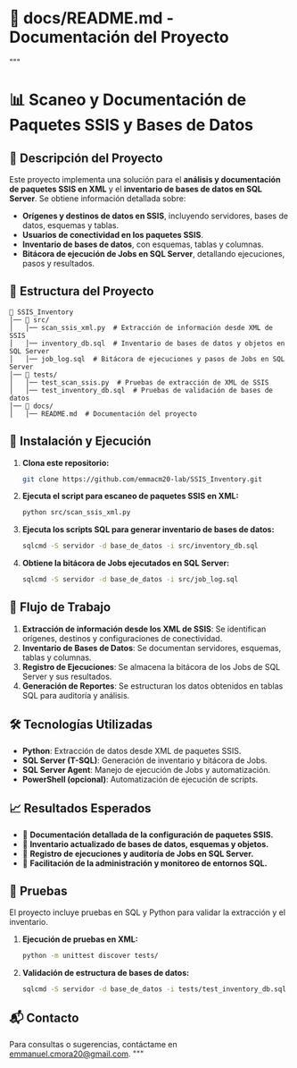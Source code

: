 # 📂 docs/README.md - Documentación del Proyecto
"""
# 📊 Scaneo y Documentación de Paquetes SSIS y Bases de Datos

## 📌 Descripción del Proyecto

Este proyecto implementa una solución para el **análisis y documentación de paquetes SSIS en XML** y el **inventario de bases de datos en SQL Server**. Se obtiene información detallada sobre:

- **Orígenes y destinos de datos en SSIS**, incluyendo servidores, bases de datos, esquemas y tablas.
- **Usuarios de conectividad en los paquetes SSIS**.
- **Inventario de bases de datos**, con esquemas, tablas y columnas.
- **Bitácora de ejecución de Jobs en SQL Server**, detallando ejecuciones, pasos y resultados.

## 📂 Estructura del Proyecto
```
📁 SSIS_Inventory
│── 📂 src/
│   │── scan_ssis_xml.py  # Extracción de información desde XML de SSIS
│   │── inventory_db.sql  # Inventario de bases de datos y objetos en SQL Server
│   │── job_log.sql  # Bitácora de ejecuciones y pasos de Jobs en SQL Server
│── 📂 tests/
│   │── test_scan_ssis.py  # Pruebas de extracción de XML de SSIS
│   │── test_inventory_db.sql  # Pruebas de validación de bases de datos
│── 📂 docs/
│   │── README.md  # Documentación del proyecto
```

## 🚀 Instalación y Ejecución

1. **Clona este repositorio:**
   ```sh
   git clone https://github.com/emmacm20-lab/SSIS_Inventory.git
   ```
2. **Ejecuta el script para escaneo de paquetes SSIS en XML:**
   ```sh
   python src/scan_ssis_xml.py
   ```
3. **Ejecuta los scripts SQL para generar inventario de bases de datos:**
   ```sh
   sqlcmd -S servidor -d base_de_datos -i src/inventory_db.sql
   ```
4. **Obtiene la bitácora de Jobs ejecutados en SQL Server:**
   ```sh
   sqlcmd -S servidor -d base_de_datos -i src/job_log.sql
   ```

## 📩 Flujo de Trabajo
1. **Extracción de información desde los XML de SSIS**: Se identifican orígenes, destinos y configuraciones de conectividad.
2. **Inventario de Bases de Datos**: Se documentan servidores, esquemas, tablas y columnas.
3. **Registro de Ejecuciones**: Se almacena la bitácora de los Jobs de SQL Server y sus resultados.
4. **Generación de Reportes**: Se estructuran los datos obtenidos en tablas SQL para auditoría y análisis.

## 🛠 Tecnologías Utilizadas
- **Python**: Extracción de datos desde XML de paquetes SSIS.
- **SQL Server (T-SQL)**: Generación de inventario y bitácora de Jobs.
- **SQL Server Agent**: Manejo de ejecución de Jobs y automatización.
- **PowerShell (opcional)**: Automatización de ejecución de scripts.

## 📈 Resultados Esperados
- 📌 **Documentación detallada de la configuración de paquetes SSIS.**
- 📌 **Inventario actualizado de bases de datos, esquemas y objetos.**
- 📌 **Registro de ejecuciones y auditoría de Jobs en SQL Server.**
- 📌 **Facilitación de la administración y monitoreo de entornos SQL.**

## 🧪 Pruebas
El proyecto incluye pruebas en SQL y Python para validar la extracción y el inventario.
1. **Ejecución de pruebas en XML:**
   ```sh
   python -m unittest discover tests/
   ```
2. **Validación de estructura de bases de datos:**
   ```sh
   sqlcmd -S servidor -d base_de_datos -i tests/test_inventory_db.sql
   ```

## 📬 Contacto
Para consultas o sugerencias, contáctame en [emmanuel.cmora20@gmail.com](mailto:emmanuel.cmora20@gmail.com).
"""
